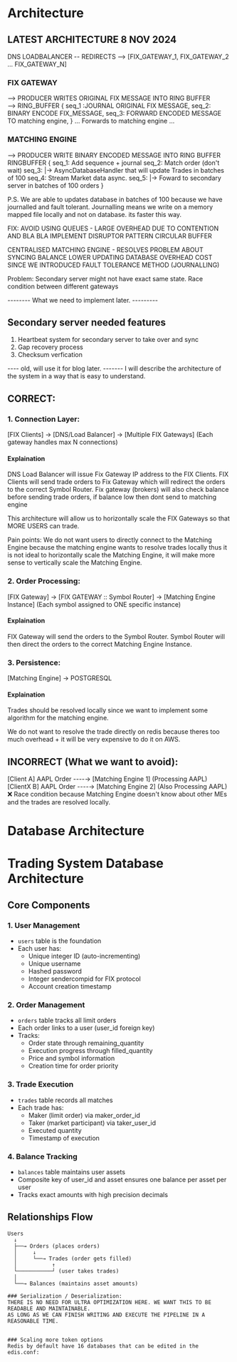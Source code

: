 # Architecture
## LATEST ARCHITECTURE 8 NOV 2024

DNS LOADBALANCER -- REDIRECTS --> [FIX_GATEWAY_1, FIX_GATEWAY_2 ... FIX_GATEWAY_N]

### FIX GATEWAY  
--> PRODUCER WRITES ORIGINAL FIX MESSAGE INTO RING BUFFER  
--> RING_BUFFER { 
    seq_1 :JOURNAL ORIGINAL FIX MESSAGE,
    seq_2: BINARY ENCODE FIX_MESSAGE, 
    seq_3: FORWARD ENCODED MESSAGE TO matching engine, 
}
... Forwards to matching engine ...

### MATCHING ENGINE

--> PRODUCER WRITE BINARY ENCODED MESSAGE INTO RING BUFFER
  RINGBUFFER {
    seq_1: Add sequence + journal
    seq_2: Match order (don't wait)
    seq_3: |-> AsyncDatabaseHandler that will update Trades in batches of 100
    seq_4: Stream Market data async.
    seq_5: |-> Foward to secondary server in batches of 100 orders
  }

P.S. We are able to updates database in batches of 100 because we have journalled and fault tolerant.
Journalling means we write on a memory mapped file locally and not on database. its faster this way.


FIX: 
AVOID USING QUEUES - LARGE OVERHEAD DUE TO CONTENTION AND BLA BLA
IMPLEMENT DISRUPTOR PATTERN CIRCULAR BUFFER

CENTRALISED MATCHING ENGINE - RESOLVES PROBLEM ABOUT SYNCING BALANCE
LOWER UPDATING DATABASE OVERHEAD COST SINCE WE INTRODUCED FAULT TOLERANCE METHOD (JOURNALLING)

Problem: Secondary server might not have exact same state. Race condition between different gateways

-------- What we need to implement later. ---------

## Secondary server needed features
1. Heartbeat system for secondary server to take over and sync
2. Gap recovery process 
3. Checksum verfication


---- old, will use it for blog later.  -------
I will describe the architecture of the system in a way that is easy to understand.
## CORRECT:

### 1. Connection Layer:
[FIX Clients] → [DNS/Load Balancer] → [Multiple FIX Gateways]
                                      (Each gateway handles max N connections)
#### Explaination

DNS Load Balancer will issue Fix Gateway IP address to the FIX Clients.
FIX Clients will send trade orders to Fix Gateway which will redirect the orders to the correct Symbol Router.
Fix gateway (brokers) will also check balance before sending trade orders, if balance low then dont send to matching engine


This architecture will allow us to horizontally scale the FIX Gateways so that MORE USERS can trade. 

Pain points: We do not want users to directly connect to the Matching Engine because the matching engine wants to resolve trades locally thus it is not ideal to horizontally scale the Matching Engine, it will make more sense to vertically scale the Matching Engine.


### 2. Order Processing:
[FIX Gateway] → [FIX GATEWAY :: Symbol Router] → [Matching Engine Instance]
                                  (Each symbol assigned to ONE specific instance)
#### Explaination
FIX Gateway will send the orders to the Symbol Router.
Symbol Router will then direct the orders to the correct Matching Engine Instance.

### 3. Persistence:
[Matching Engine] → POSTGRESQL

#### Explaination
Trades should be resolved locally since we want to implement some algorithm for the matching engine. 

We do not want to resolve the trade directly on redis because theres too much overhead + it will be very expensive to do it on AWS.



## INCORRECT (What we want to avoid):
[Client A] AAPL Order ----→ [Matching Engine 1] (Processing AAPL)
[ClientX B] AAPL Order ----→ [Matching Engine 2] (Also Processing AAPL) ❌ Race condition because Matching Engine doesn't know about other MEs and the trades are resolved locally.

# Database Architecture
# Trading System Database Architecture

## Core Components

### 1. User Management
- `users` table is the foundation
- Each user has:
  * Unique integer ID (auto-incrementing)
  * Unique username
  * Hashed password
  * Integer sendercompid for FIX protocol 
  * Account creation timestamp

### 2. Order Management
- `orders` table tracks all limit orders
- Each order links to a user (user_id foreign key)
- Tracks:
  * Order state through remaining_quantity
  * Execution progress through filled_quantity
  * Price and symbol information
  * Creation time for order priority

### 3. Trade Execution
- `trades` table records all matches
- Each trade has:
  * Maker (limit order) via maker_order_id
  * Taker (market participant) via taker_user_id
  * Executed quantity
  * Timestamp of execution

### 4. Balance Tracking
- `balances` table maintains user assets
- Composite key of user_id and asset ensures one balance per asset per user
- Tracks exact amounts with high precision decimals

## Relationships Flow

```plaintext
Users
  ↓
  ├──→ Orders (places orders)
  │     ↓
  │     └──→ Trades (order gets filled)
  │           ↑
  └───────────┘ (user takes trades)
  │
  └──→ Balances (maintains asset amounts)

### Serialization / Deserialization:
THERE IS NO NEED FOR ULTRA OPTIMIZATION HERE. WE WANT THIS TO BE READABLE AND MAINTAINABLE.
AS LONG AS WE CAN FINISH WRITING AND EXECUTE THE PIPELINE IN A REASONABLE TIME.


### Scaling more token options
Redis by default have 16 databases that can be edited in the edis.conf:



